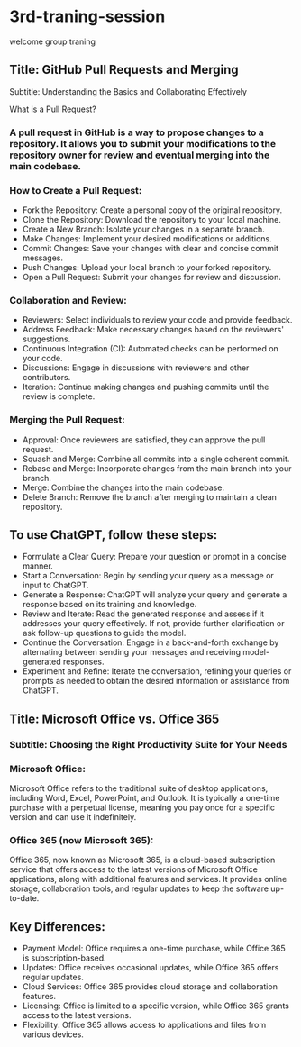 # 3rd-traning-session
welcome group traning

## Title: GitHub Pull Requests and Merging
Subtitle: Understanding the Basics and Collaborating Effectively

What is a Pull Request?
### A pull request in GitHub is a way to propose changes to a repository. It allows you to submit your modifications to the repository owner for review and eventual merging into the main codebase.

### How to Create a Pull Request:
- Fork the Repository: Create a personal copy of the original repository.
- Clone the Repository: Download the repository to your local machine.
- Create a New Branch: Isolate your changes in a separate branch.
- Make Changes: Implement your desired modifications or additions.
- Commit Changes: Save your changes with clear and concise commit messages.
- Push Changes: Upload your local branch to your forked repository.
- Open a Pull Request: Submit your changes for review and discussion.

### Collaboration and Review:
- Reviewers: Select individuals to review your code and provide feedback.
- Address Feedback: Make necessary changes based on the reviewers' suggestions.
- Continuous Integration (CI): Automated checks can be performed on your code.
- Discussions: Engage in discussions with reviewers and other contributors.
- Iteration: Continue making changes and pushing commits until the review is complete.

### Merging the Pull Request:
- Approval: Once reviewers are satisfied, they can approve the pull request.
- Squash and Merge: Combine all commits into a single coherent commit.
- Rebase and Merge: Incorporate changes from the main branch into your branch.
- Merge: Combine the changes into the main codebase.
- Delete Branch: Remove the branch after merging to maintain a clean repository.


## To use ChatGPT, follow these steps:

- Formulate a Clear Query: Prepare your question or prompt in a concise manner.
- Start a Conversation: Begin by sending your query as a message or input to ChatGPT.
- Generate a Response: ChatGPT will analyze your query and generate a response based on its training and knowledge.
- Review and Iterate: Read the generated response and assess if it addresses your query effectively. If not, provide further clarification or ask follow-up questions to guide the model.
- Continue the Conversation: Engage in a back-and-forth exchange by alternating between sending your messages and receiving model-generated responses.
- Experiment and Refine: Iterate the conversation, refining your queries or prompts as needed to obtain the desired information or assistance from ChatGPT.

## Title: Microsoft Office vs. Office 365
### Subtitle: Choosing the Right Productivity Suite for Your Needs

### Microsoft Office:
Microsoft Office refers to the traditional suite of desktop applications, including Word, Excel, PowerPoint, and Outlook. It is typically a one-time purchase with a perpetual license, meaning you pay once for a specific version and can use it indefinitely.

### Office 365 (now Microsoft 365):
Office 365, now known as Microsoft 365, is a cloud-based subscription service that offers access to the latest versions of Microsoft Office applications, along with additional features and services. It provides online storage, collaboration tools, and regular updates to keep the software  up-to-date.

## Key Differences:
- Payment Model: Office requires a one-time purchase, while Office 365 is subscription-based.
- Updates: Office receives occasional updates, while Office 365 offers regular updates.
- Cloud Services: Office 365 provides cloud storage and collaboration features.
- Licensing: Office is limited to a specific version, while Office 365 grants access to the latest versions.
- Flexibility: Office 365 allows access to applications and files from various devices.
